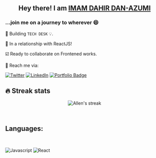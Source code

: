 
## <p align = "center"> Hey there! I am [IMAM DAHIR DAN-AZUMI](imamddahir.netlify.app)
<p>
  
### ...join me on a journey to wherever 😄 

🔭 Building `TECH DESK` 💡. 

💬 In a relationship with ReactJS! 

☑️ Ready to collaborate on Frontened works.


📧 Reach me via:



  [![Twitter](https://img.shields.io/badge/Twitter-1DA1F2?style=for-the-badge&logo=twitter&logoColor=white)](https://twitter.com/eimaam_d)
  [![LinkedIn](https://img.shields.io/badge/LinkedIn-0077B5?style=for-the-badge&logo=linkedin&logoColor=white)](https://www.linkedin.com/in/imamddahir/)
  [![Portfolio Badge](https://img.shields.io/badge/-Portfolio-333333?style=flat-square&logo=google-chrome&logoColor=white&link=https://imamddahir.netlify.app/)](https://imamddahir.netlify.app)

## 🔥 Streak stats
<!-- GitHub Readme Streak Stats - https://github.com/eimaam/github-readme-streak-stats -->
<p align="center">
    <img title="🔥 Get streak stats for your profile at git.io/streak-stats" alt="Allen's streak" src="https://github-readme-streak-stats.herokuapp.com/?user=eimaam&theme=neon-dark&hide_border=true"/>
</p>

<br />

## Languages:
<br>

![Javascript](https://img.shields.io/badge/javascript%20-%2320232a.svg?&style=for-the-badge&logo=javascript&logoColor=%23F0DB4F)
![React](https://img.shields.io/badge/react%20-%23ffff.svg?&style=for-the-badge&logo=react&logoColor=%2361DAFB)


